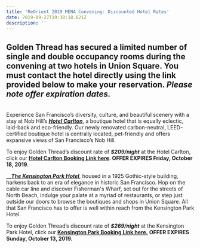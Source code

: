 ```yaml
---
title: 'ReOrient 2019 MENA Convening: Discounted Hotel Rates'
date: 2019-09-27T19:38:18.821Z
description: ''
---
```

## Golden Thread has secured a limited number of single and double occupancy rooms during the convening at two hotels in Union Square. You must contact the hotel directly using the link provided below to make your reservation. _Please note offer expiration dates._

\
Experience San Francisco’s diversity, culture, and beautiful scenery with a stay at Nob Hill’s [**_Hotel Carlton_**](https://www.jdvhotels.com/hotels/california/san-francisco/hotel-carlton), a boutique hotel that is equally eclectic, laid-back and eco-friendly. Our newly renovated carbon-neutral, LEED-certified boutique hotel is centrally located, pet-friendly and offers expansive views of San Francisco’s Nob Hill.

To enjoy Golden Thread’s discount rate of _**$209/night**_ at the Hotel Carlton, click our [**Hotel Carlton Booking Link here**](https://gc.synxis.com/rez.aspx?Hotel=59679&Chain=25042&template=CAR&arrive=11/8/2019&depart=11/11/2019&adult=1&child=0&group=1911GOLDEN). **OFFER EXPIRES Friday, October 18, 2019**.

**__**[**_The Kensington Park Hotel_**](https://www.kensingtonparkhotel.com/), housed in a 1925 Gothic-style building, harkens back to an era of elegance in historic San Francisco. Hop on the cable car line and discover Fisherman's Wharf, set out for the streets of North Beach, indulge your palate at a myriad of restaurants, or step just outside our doors to browse the boutiques and shops in Union Square. All that San Francisco has to offer is well within reach from the Kensington Park Hotel.

To enjoy Golden Thread’s discount rate of _**$269/night**_ at the Kensington Park Hotel, click our [**Kensington Park Booking Link here.**](https://be.synxis.com/?adult=1&arrive=2019-11-08&chain=25881&child=0&clearcache=all&configcode=initialConfig¤cy=USD&depart=2019-11-09&group=GOLDTHREAD&hotel=55678&level=hotel&locale=en-US&nocache=true¬rack=true&rooms=1&themecode=initialTheme) **OFFER EXPIRES Sunday, October 13, 2019.**
